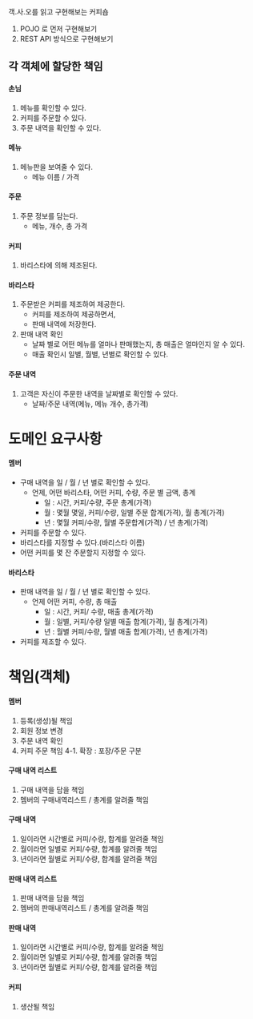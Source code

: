 객.사.오를 읽고 구현해보는 커피숍

1. POJO 로 먼저 구현해보기
2. REST API 방식으로 구현해보기


## 각 객체에 할당한 책임 

#### 손님
1. 메뉴를 확인할 수 있다.
2. 커피를 주문할 수 있다.
3. 주문 내역을 확인할 수 있다.

#### 메뉴
1. 메뉴판을 보여줄 수 있다.
    - 메뉴 이름 / 가격

#### 주문
1. 주문 정보를 담는다. 
   - 메뉴, 개수, 총 가격

#### 커피
1. 바리스타에 의해 제조된다.

#### 바리스타
1. 주문받은 커피를 제조하여 제공한다.
    - 커피를 제조하여 제공하면서,
    - 판매 내역에 저장한다.
2. 판매 내역 확인 
    - 날짜 별로 어떤 메뉴를 얼마나 판매했는지, 총 매출은 얼마인지 알 수 있다.
    - 매출 확인시 일별, 월별, 년별로 확인할 수 있다.

#### 주문 내역
1. 고객은 자신이 주문한 내역을 날짜별로 확인할 수 있다.
   - 날짜/주문 내역(메뉴, 메뉴 개수, 총가격)



# 도메인 요구사항

#### 멤버 	
- 구매 내역을 일 / 월 / 년 별로 확인할 수 있다.
  - 언제, 어떤 바리스타, 어떤 커피, 수량, 주문 별 금액, 총계 
    - 일 : 시간, 커피/수량, 주문 총계(가격)
    - 월 : 몇월 몇일, 커피/수량, 일별 주문 합계(가격), 월 총계(가격)
    - 년 : 몇월 커피/수량, 월별 주문합계(가격) / 년 총계(가격)
- 커피를 주문할 수 있다.
- 바리스타를 지정할 수 있다.(바리스타 이름)
- 어떤 커피를 몇 잔 주문할지 지정할 수 있다.


#### 바리스타
- 판매 내역을 일 / 월 / 년 별로 확인할 수 있다.
   - 언제 어떤 커피, 수량, 총 매출
     - 일 : 시간, 커피/ 수량, 매출 총계(가격)
     - 월 : 일별, 커피/수량 일별 매출 합계(가격), 월 총계(가격)
     - 년 : 월별 커피/수량, 월별 매출 합계(가격), 년 총계(가격)
- 커피를 제조할 수 있다.


# 책임(객체)

#### 멤버
1. 등록(생성)될 책임
2. 회원 정보 변경
3. 주문 내역 확인
4. 커피 주문 책임
   4-1. 확장 : 포장/주문 구분

#### 구매 내역 리스트
1. 구매 내역을 담을 책임
2. 멤버의 구매내역리스트 / 총계를 알려줄 책임

#### 구매 내역
1. 일이라면 시간별로 커피/수량, 합계를 알려줄 책임
2. 월이라면 일별로 커피/수량, 합계를 알려줄 책임
3. 년이라면 월별로 커피/수량, 합계를 알려줄 책임


#### 판매 내역 리스트
1. 판매 내역을 담을 책임
2. 멤버의 판매내역리스트 / 총계를 알려줄 책임

#### 판매 내역
1. 일이라면 시간별로 커피/수량, 합계를 알려줄 책임
2. 월이라면 일별로 커피/수량, 합계를 알려줄 책임
3. 년이라면 월별로 커피/수량, 합계를 알려줄 책임

#### 커피
1. 생산될 책임